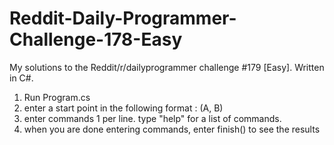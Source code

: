Reddit-Daily-Programmer-Challenge-178-Easy
==========================================

My solutions to the Reddit/r/dailyprogrammer challenge #179 [Easy]. Written in C#.

1. Run Program.cs
2. enter a start point in the following format : (A, B)
3. enter commands 1 per line. type "help" for a list of commands.
4. when you are done entering commands, enter finish() to see the results
